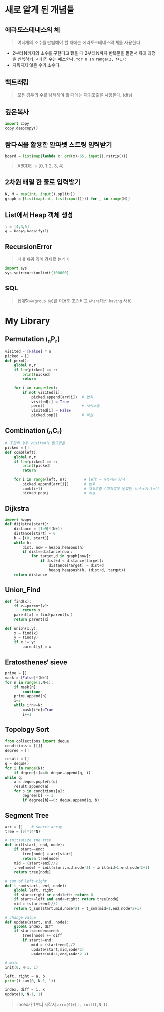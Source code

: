 # 새로 알게 된 개념들

## 에라토스테네스의 체
> 여러개의 소수를 판별해야 할 때에는 에라토스테네스의 체를 사용한다.  
- 2부터 N까지의 소수를 구한다고 했을 때 2부터 N까지 반복문을 돌면서 아래 과정을 반복하되, 지워진 수는 패스한다. `for n in range(2, N+1):`
- 지워지지 않은 수가 소수다.

## 백트래킹
> 모든 경우의 수를 탐색해야 할 때에는 재귀호출을 사용한다. (dfs)
## 깊은복사
```python
import copy
copy.deepcopy()
```

## 람다식을 활용한 알파벳 스트링 입력받기
```python
board = list(map(lambda x: ord(x)-65, input().rstrip()))
```
> ABCDE -> [0, 1, 2, 3, 4]

## 2차원 배열 한 줄로 입력받기
```python
N, M = map(int, input().split())
graph = [list(map(int, list(input()))) for _ in range(N)]
```

## List에서 Heap 객체 생성
```python
l = [4,3,5]
q = heapq.heapify(l)
```

## RecursionError
> 최대 재귀 깊이 강제로 늘리기
```python
import sys
sys.setrecursionlimit(100000)
```

## SQL
> 집계함수(`group by`)를 이용한 조건비교
`where`대신 `having` 사용

# My Library
## Permutation (<sub>n</sub>P<sub>r</sub>)
```python
visited = [False] * n
picked = []
def perm():
    global n,r
    if len(picked) == r:
        print(picked)
        return

    for i in range(len):
        if not visited[i]:
            picked.append(arr[i])  # 변화
            visited[i] = True
            perm()                 # 재귀호출
            visited[i] = False
            picked.pop()           # 복원
```

## Combination (<sub>n</sub>C<sub>r</sub>)
```python
# 조합의 경우 visited가 필요없음
picked = []
def comb(left):
    global n,r
    if len(picked) == r:
        print(picked)
        return

    for i in range(left, n):        # left ~ n까지만 탐색
        picked.append(arr[i])       # 변화
        comb(i+1)                   # 재귀호출 (마지막에 넣었던 index가 left가 된다.)
        picked.pop()                # 복원
```

## Dijkstra
```python
import heapq
def dijkstra(start):
    distance = [1e9]*(N+1)
    distance[start] = 0
    h = [(0, start)]
    while h:
        dist, now = heapq.heappop(h)
        if dist==distance[now]:
            for target,d in graph[now]:
                if dist+d < distance[target]:
                    distance[target] = dist+d
                    heapq.heappush(h, (dist+d, target))
    return distance
```

## Union_Find
```python
def find(x):
    if x==parent[x]:
        return x
    parent[x] = find(parent[x])
    return parent[x]

def union(x,y):
    x = find(x)
    y = find(y)
    if x != y:
        parent[y] = x
```

## Eratosthenes' sieve
```python
prime = []
mask = [False]*(N+1)
for n in range(1,N+1):
    if mask[n]: 
        continue
    prime.append(n)
    i=2
    while i*n<=N:
        mask[i*n]=True
        i+=1
```

## Topology Sort
```python
from collections import deque
conditions = [[]]
degree = []

result = []
q = deque()
for i in range(N): 
    if degree[i]==0: deque.append(q, i)
while q:
    a = deque.popleft(q)
    result.append(a)
    for b in conditions[a]:
        degree[b] -= 1
        if degree[b]==0: deque.append(q, b)
```

## Segment Tree
```python
arr = []    # source array
tree = [0]*(4*N)

# initialize the tree
def init(start, end, node):
    if start==end: 
        tree[node] = arr[start]
        return tree[node]
    mid = (start+end)//2
    tree[node] = init(start,mid,node*2) + init(mid+1,end,node*2+1)
    return tree[node]

# sum of left~right
def t_sum(start, end, node):
    global left, right
    if start>right or end<left: return 0
    if start>=left and end<=right: return tree[node]
    mid = (start+end)//2
    return t_sum(start,mid,node*2) + t_sum(mid+1,end,node*2+1)

# change value
def update(start, end, node):
    global index, diff
    if start<=index<=end:
        tree[node] += diff
        if start!=end:
            mid = (start+end)//2
            update(start,mid,node*2)
            update(mid+1,end,node*2+1)

# main
init(0, N-1, 1)

left, right = a, b
print(t_sum(0, N-1, 1))

index, diff = i, x
update(0, N-1, 1)
```
> index가 1부터 시작시 `arr=[0]+[], init(1,N,1)`